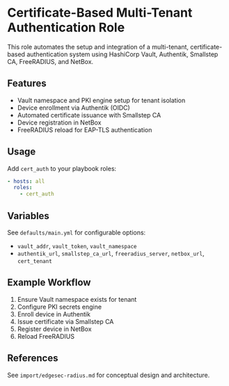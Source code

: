 # Certificate-Based Multi-Tenant Authentication Role

This role automates the setup and integration of a multi-tenant, certificate-based authentication system using HashiCorp Vault, Authentik, Smallstep CA, FreeRADIUS, and NetBox.

## Features
- Vault namespace and PKI engine setup for tenant isolation
- Device enrollment via Authentik (OIDC)
- Automated certificate issuance with Smallstep CA
- Device registration in NetBox
- FreeRADIUS reload for EAP-TLS authentication

## Usage
Add `cert_auth` to your playbook roles:

```yaml
- hosts: all
  roles:
    - cert_auth
```

## Variables
See `defaults/main.yml` for configurable options:
- `vault_addr`, `vault_token`, `vault_namespace`
- `authentik_url`, `smallstep_ca_url`, `freeradius_server`, `netbox_url`, `cert_tenant`

## Example Workflow
1. Ensure Vault namespace exists for tenant
2. Configure PKI secrets engine
3. Enroll device in Authentik
4. Issue certificate via Smallstep CA
5. Register device in NetBox
6. Reload FreeRADIUS

## References
See `import/edgesec-radius.md` for conceptual design and architecture.
